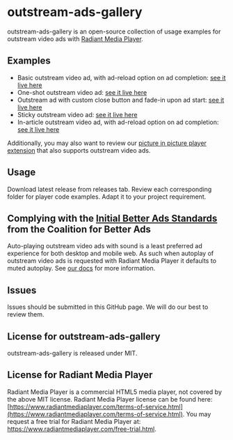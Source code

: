 # outstream-ads-gallery

outstream-ads-gallery is an open-source collection of usage examples for outstream video ads with [Radiant Media Player](https://www.radiantmediaplayer.com).

## Examples
- Basic outstream video ad, with ad-reload option on ad completion: [see it live here](https://www.radiantmediaplayer.com/docs/latest/gist/outstream-ads-gallery/basic-with-reload/)
- One-shot outstream video ad: [see it live here](https://www.radiantmediaplayer.com/docs/latest/gist/outstream-ads-gallery/one-shot/)
- Outstream ad with custom close button and fade-in upon ad start: [see it live here](https://www.radiantmediaplayer.com/docs/latest/gist/outstream-ads-gallery/close-button/)
- Sticky outstream video ad: [see it live here](https://www.radiantmediaplayer.com/docs/latest/gist/outstream-ads-gallery/sticky/)
- In-article outstream video ad, with ad-reload option on ad completion: [see it live here](https://www.radiantmediaplayer.com/docs/latest/gist/outstream-ads-gallery/in-article/)

Additionally, you may also want to review our [picture in picture player extension](https://github.com/radiantmediaplayer/rmp-detachable-player) that also supports outstream video ads.

## Usage
Download latest release from releases tab. Review each corresponding folder for player code examples. Adapt it to your project requirement.

## Complying with the [Initial Better Ads Standards](https://www.betterads.org/standards/) from the Coalition for Better Ads
Auto-playing outstream video ads with sound is a least preferred ad experience for both desktop and mobile 
web. As such when autoplay of outstream video ads is requested with Radiant Media Player it defaults to muted autoplay. See [our docs](https://www.radiantmediaplayer.com/docs/latest/outstream-video-ads.html#player-settings) for more information.

## Issues
Issues should be submitted in this GitHub page. We will do our best to review them.

## License for outstream-ads-gallery
outstream-ads-gallery is released under MIT.

## License for Radiant Media Player
Radiant Media Player is a commercial HTML5 media player, not covered by the above MIT license. 
Radiant Media Player license can be found here: [https://www.radiantmediaplayer.com/terms-of-service.html](https://www.radiantmediaplayer.com/terms-of-service.html). 
You may request a free trial for Radiant Media Player at: https://www.radiantmediaplayer.com/free-trial.html.
